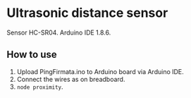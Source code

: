 # Ultrasonic distance sensor
 Sensor HC-SR04.
 Arduino IDE 1.8.6.
  
 ## How to use
 1. Upload PingFirmata.ino to Arduino board via Arduino IDE.
 2. Connect the wires as on breadboard.
 3. `node proximity`.
 